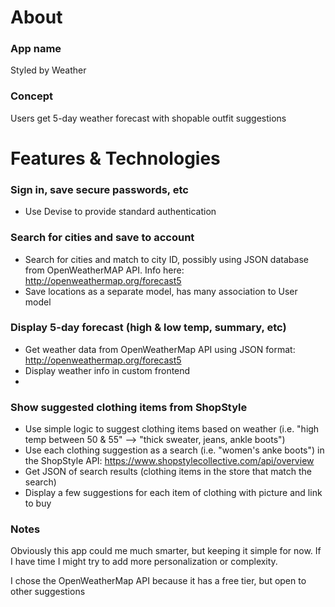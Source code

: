 
# About

### App name

Styled by Weather

### Concept

Users get 5-day weather forecast with shopable outfit suggestions

# Features & Technologies

### Sign in, save secure passwords, etc
* Use Devise to provide standard authentication

### Search for cities and save to account
* Search for cities and match to city ID, possibly using JSON database from OpenWeatherMAP API. Info here: http://openweathermap.org/forecast5
* Save locations as a separate model, has many association to User model 

### Display 5-day forecast (high & low temp, summary, etc)
* Get weather data from OpenWeatherMap API using JSON format:  http://openweathermap.org/forecast5
* Display weather info in custom frontend
* 
### Show suggested clothing items from ShopStyle
* Use simple logic to suggest clothing items based on weather (i.e. "high temp between 50 & 55" --> "thick sweater, jeans, ankle boots")
* Use each clothing suggestion as a search (i.e. "women's anke boots") in the ShopStyle API: https://www.shopstylecollective.com/api/overview
* Get JSON of search results (clothing items in the store that match the search)
* Display a few suggestions for each item of clothing with picture and link to buy



### Notes

Obviously this app could me much smarter, but keeping it simple for now. If I have time I might try to add more personalization or complexity.

I chose the OpenWeatherMap API because it has a free tier, but open to other suggestions

